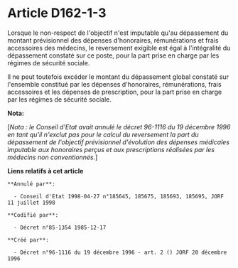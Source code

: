# Article D162-1-3

Lorsque le non-respect de l'objectif n'est imputable qu'au dépassement du montant prévisionnel des dépenses d'honoraires,
rémunérations et frais accessoires des médecins, le reversement exigible est égal à l'intégralité du dépassement constaté sur
ce poste, pour la part prise en charge par les régimes de sécurité sociale.

Il ne peut toutefois excéder le montant du dépassement global constaté sur l'ensemble constitué par les dépenses
d'honoraires, rémunérations, frais accessoires et les dépenses de prescription, pour la part prise en charge par les régimes
de sécurité sociale.

**Nota:**

[*Nota : le Conseil d'Etat avait annulé le décret 96-1116 du 19 décembre 1996 en tant qu'il n'exclut pas pour le calcul du
reversement la part du dépassement de l'objectif prévisionnel d'évolution des dépenses médicales imputable aux honoraires
perçus et aux prescriptions réalisées par les médecins non conventionnés.*]

**Liens relatifs à cet article**

	**Annulé par**:

	  - Conseil d'Etat 1998-04-27 n°185645, 185675, 185693, 185695, JORF 11 juillet 1998

	**Codifié par**:

	  - Décret n°85-1354 1985-12-17

	**Créé par**:

	  - Décret n°96-1116 du 19 décembre 1996 - art. 2 () JORF 20 décembre 1996
